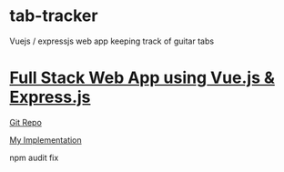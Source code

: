 # tab-tracker
Vuejs / expressjs web app keeping track of guitar tabs

# [Full Stack Web App using Vue.js & Express.js](https://www.youtube.com/watch?v=Fa4cRMaTDUI)

[Git Repo](https://github.com/codyseibert/tab-tracker)

[My Implementation](https://github.com/kylecollie/tab-tracker)

npm audit fix
